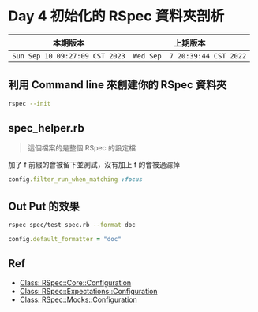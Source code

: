 # Day 4 初始化的 RSpec 資料夾剖析

|本期版本|上期版本
|:---:|:---:|
`Sun Sep 10 09:27:09 CST 2023` | `Wed Sep  7 20:39:44 CST 2022`

## 利用 Command line 來創建你的 RSpec 資料夾

```bash
rspec --init
```

## spec_helper.rb

> 這個檔案的是整個 RSpec 的設定檔

加了 f 前綴的會被留下並測試，沒有加上 f 的會被過濾掉

```ruby
config.filter_run_when_matching :focus
```

## Out Put 的效果

```bash
rspec spec/test_spec.rb --format doc
```

```ruby
config.default_formatter = "doc"
```

## Ref

* [Class: RSpec::Core::Configuration](https://rubydoc.info/gems/rspec-core/RSpec/Core/Configuration)
* [Class: RSpec::Expectations::Configuration](https://rubydoc.info/gems/rspec-expectations/RSpec/Expectations/Configuration)
* [Class: RSpec::Mocks::Configuration](https://rubydoc.info/gems/rspec-mocks/RSpec/Mocks/Configuration)